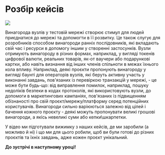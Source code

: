 # Розбір кейсів

[![](https://img.youtube.com/vi/aJh-Z5Qe_iE/0.jpg)](https://www.youtube.com/watch?v=aJh-Z5Qe_iE)

Винагорода вузлів у тестовій мережі створює стимул для людей приєднатися до мережі та допомогти в її розвитку. Це також слугує для розробників способом винагороди ранніх послідовників, які вкладають свій час і ресурси в допомогу іншим у створенні застосунків. Вузли отримують винагороду в різних формах, наприклад, у вигляді токенів цифрової валюти, реальних товарів, як-от ваучери або подарункові картки, або навіть визнання від інших членів спільноти в межах їхнього кола впливу. Наприклад, деякі проєкти пропонують винагороду у вигляді баунті для операторів вузлів, які беруть активну участь у виконанні завдань, пов'язаних із перевіркою транзакцій у мережі, - це може бути будь-що: від виправлення помилок, наприклад, пошуку недоліків безпеки в кодах протоколів, які використовують вузли, до допомоги в маркетингових кампаніях, пов'язаних із підвищенням обізнаності про свій проєкт/мережу/платформу серед потенційних користувачів. Винагороди сильно варіюються залежно від цілей і бачення кожного проєкту - деякі можуть пропонувати великі грошові винагороди, а якісь невеликі суми або кепки\шкарпетки.

У відео ми підготували вижимку з наших кейсів, де ми заробили (а можливо й ні) і що ми для цього робили, щоб ви були готові до різних проєктів та їхніх завдань, адже кожен проєкт унікальний.

**До зустрічі в наступному уроці!**